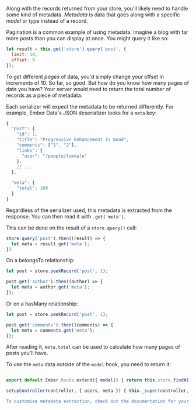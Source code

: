 Along with the records returned from your store, you'll likely need to handle some kind of metadata. *Metadata* is data that goes along with a specific *model* or *type* instead of a record.

Pagination is a common example of using metadata. Imagine a blog with far more posts than you can display at once. You might query it like so:

```js
let result = this.get('store').query('post', {
  limit: 10,
  offset: 0
});
```

To get different *pages* of data, you'd simply change your offset in increments of 10. So far, so good. But how do you know how many pages of data you have? Your server would need to return the total number of records as a piece of metadata.

Each serializer will expect the metadata to be returned differently. For example, Ember Data's JSON deserializer looks for a `meta` key:

```js
{
  "post": {
    "id": 1,
    "title": "Progressive Enhancement is Dead",
    "comments": ["1", "2"],
    "links": {
      "user": "/people/tomdale"
    },
    // ...
  },

  "meta": {
    "total": 100
  }
}
```

Regardless of the serializer used, this metadata is extracted from the response. You can then read it with `.get('meta')`.

This can be done on the result of a `store.query()` call:

```js
store.query('post').then((result) => {
  let meta = result.get('meta');
})
```

On a belongsTo relationship:

```js
let post = store.peekRecord('post', 1);

post.get('author').then((author) => {
  let meta = author.get('meta');
});
```

Or on a hasMany relationship:

```js
let post = store.peekRecord('post', 1);

post.get('comments').then((comments) => {
  let meta = comments.get('meta');
});
```

After reading it, `meta.total` can be used to calculate how many pages of posts you'll have.

To use the `meta` data outside of the `model` hook, you need to return it:

```app/routes/users.js import Ember from 'ember';

export default Ember.Route.extend({ model() { return this.store.findAll('user').then((results) => { return { users: results, meta: results.meta }; }); },

setupController(controller, { users, meta }) { this._super(controller, users); controller.set('meta', meta); } }); ```

To customize metadata extraction, check out the documentation for your serializer.